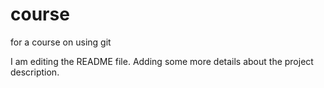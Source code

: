# course
for a course on using git

I am editing the README file. Adding some more details about the project description.
